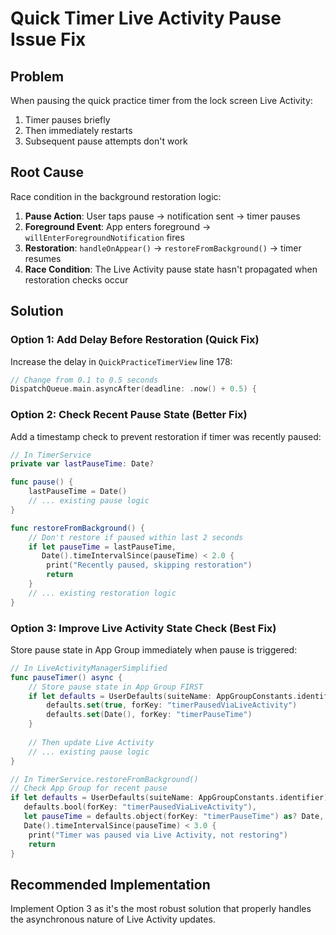 # Quick Timer Live Activity Pause Issue Fix

## Problem
When pausing the quick practice timer from the lock screen Live Activity:
1. Timer pauses briefly
2. Then immediately restarts 
3. Subsequent pause attempts don't work

## Root Cause
Race condition in the background restoration logic:

1. **Pause Action**: User taps pause → notification sent → timer pauses
2. **Foreground Event**: App enters foreground → `willEnterForegroundNotification` fires
3. **Restoration**: `handleOnAppear()` → `restoreFromBackground()` → timer resumes
4. **Race Condition**: The Live Activity pause state hasn't propagated when restoration checks occur

## Solution

### Option 1: Add Delay Before Restoration (Quick Fix)
Increase the delay in `QuickPracticeTimerView` line 178:
```swift
// Change from 0.1 to 0.5 seconds
DispatchQueue.main.asyncAfter(deadline: .now() + 0.5) {
```

### Option 2: Check Recent Pause State (Better Fix)
Add a timestamp check to prevent restoration if timer was recently paused:

```swift
// In TimerService
private var lastPauseTime: Date?

func pause() {
    lastPauseTime = Date()
    // ... existing pause logic
}

func restoreFromBackground() {
    // Don't restore if paused within last 2 seconds
    if let pauseTime = lastPauseTime, 
       Date().timeIntervalSince(pauseTime) < 2.0 {
        print("Recently paused, skipping restoration")
        return
    }
    // ... existing restoration logic
}
```

### Option 3: Improve Live Activity State Check (Best Fix)
Store pause state in App Group immediately when pause is triggered:

```swift
// In LiveActivityManagerSimplified
func pauseTimer() async {
    // Store pause state in App Group FIRST
    if let defaults = UserDefaults(suiteName: AppGroupConstants.identifier) {
        defaults.set(true, forKey: "timerPausedViaLiveActivity")
        defaults.set(Date(), forKey: "timerPauseTime")
    }
    
    // Then update Live Activity
    // ... existing pause logic
}

// In TimerService.restoreFromBackground()
// Check App Group for recent pause
if let defaults = UserDefaults(suiteName: AppGroupConstants.identifier),
   defaults.bool(forKey: "timerPausedViaLiveActivity"),
   let pauseTime = defaults.object(forKey: "timerPauseTime") as? Date,
   Date().timeIntervalSince(pauseTime) < 3.0 {
    print("Timer was paused via Live Activity, not restoring")
    return
}
```

## Recommended Implementation
Implement Option 3 as it's the most robust solution that properly handles the asynchronous nature of Live Activity updates.